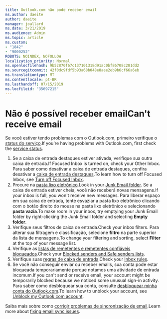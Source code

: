 ```yaml
---
title: Outlook.com não pode receber email
ms.author: daeite
author: daeite
manager: joallard
ms.date: 3/21/2019
ms.audience: Admin
ms.topic: article
ms.custom:
- "1842"
- "9000252"
ROBOTS: NOINDEX, NOFOLLOW
localization_priority: Normal
ms.openlocfilehash: 9b52870f67c137101318d91ac0bf86708c281dd2
ms.sourcegitcommit: 42f0dc9fdf5b93a68b048e8aee2eb9b6cf66a6eb
ms.translationtype: MT
ms.contentlocale: pt-BR
ms.lasthandoff: 07/15/2019
ms.locfileid: "35697215"
---
```

# <a name="cant-receive-email"></a><span data-ttu-id="0bc7e-102">Não é possível receber email</span><span class="sxs-lookup"><span data-stu-id="0bc7e-102">Can't receive email</span></span>

<span data-ttu-id="0bc7e-103">Se você estiver tendo problemas com o Outlook.com, primeiro verifique o [status do serviço](https://go.microsoft.com/fwlink/p/?linkid=837482).</span><span class="sxs-lookup"><span data-stu-id="0bc7e-103">If you're having problems with Outlook.com, first check the [service status](https://go.microsoft.com/fwlink/p/?linkid=837482).</span></span>

1. <span data-ttu-id="0bc7e-104">Se a caixa de entrada destaques estiver ativada, verifique sua outra caixa de entrada.</span><span class="sxs-lookup"><span data-stu-id="0bc7e-104">If Focused Inbox is turned on, check your Other Inbox.</span></span> <span data-ttu-id="0bc7e-105">Para saber como desativar a caixa de entrada destaques, confira desativar a [caixa de entrada destaques](https://support.office.com/article/f714d94d-9e63-4217-9ccb-6cb2986aa1b2?wt.mc_id=Office_Outlook_com_Alchemy).</span><span class="sxs-lookup"><span data-stu-id="0bc7e-105">To learn how to turn off Focused Inbox, see [Turn off Focused Inbox](https://support.office.com/article/f714d94d-9e63-4217-9ccb-6cb2986aa1b2?wt.mc_id=Office_Outlook_com_Alchemy).</span></span>
1. <span data-ttu-id="0bc7e-106">Procure na [pasta lixo eletrônico](https://outlook.live.com/mail/junkemail).</span><span class="sxs-lookup"><span data-stu-id="0bc7e-106">Look in your [Junk Email folder](https://outlook.live.com/mail/junkemail).</span></span> <span data-ttu-id="0bc7e-107">Se a caixa de entrada estiver cheia, você não receberá novas mensagens.</span><span class="sxs-lookup"><span data-stu-id="0bc7e-107">If your inbox is full, you won't receive new messages.</span></span> <span data-ttu-id="0bc7e-108">Para liberar espaço em sua caixa de entrada, tente esvaziar a pasta lixo eletrônico clicando com o botão direito do mouse na pasta lixo eletrônico e selecionando **pasta vazia**.</span><span class="sxs-lookup"><span data-stu-id="0bc7e-108">To make room in your inbox, try emptying your Junk Email folder by right-clicking the Junk Email folder and selecting **Empty folder**.</span></span>
1. <span data-ttu-id="0bc7e-109">Verifique seus filtros de caixa de entrada.</span><span class="sxs-lookup"><span data-stu-id="0bc7e-109">Check your inbox filters.</span></span> <span data-ttu-id="0bc7e-110">Para alterar sua filtragem e classificação, selecione **filtro** na parte superior da lista de mensagens.</span><span class="sxs-lookup"><span data-stu-id="0bc7e-110">To change your filtering and sorting, select **Filter** at the top of your message list.</span></span>
1. <span data-ttu-id="0bc7e-111">Verifique as [listas de remetentes e remetentes confiáveis bloqueados](https://outlook.live.com/mail/options/mail/junkEmail).</span><span class="sxs-lookup"><span data-stu-id="0bc7e-111">Check your [Blocked senders and Safe senders lists](https://outlook.live.com/mail/options/mail/junkEmail).</span></span>
1. <span data-ttu-id="0bc7e-112">Verifique suas [regras de caixa de entrada](https://outlook.live.com/mail/options/mail/rules).</span><span class="sxs-lookup"><span data-stu-id="0bc7e-112">Check your [Inbox rules](https://outlook.live.com/mail/options/mail/rules).</span></span>
1. <span data-ttu-id="0bc7e-113">Se você não conseguir enviar ou receber emails, sua conta pode estar bloqueada temporariamente porque notamos uma atividade de entrada incomum.</span><span class="sxs-lookup"><span data-stu-id="0bc7e-113">If you can't send or receive email, your account might be temporarily blocked because we noticed some unusual sign-in activity.</span></span> <span data-ttu-id="0bc7e-114">Para saber como desbloquear sua conta, consulte [desbloquear minha conta do Outlook.com](https://support.office.com/article/f4ad2701-d166-4d8b-8a6a-9af2a1f8a4c4?wt.mc_id=Office_Outlook_com_Alchemy).</span><span class="sxs-lookup"><span data-stu-id="0bc7e-114">To learn how to unblock your account, see [Unblock my Outlook.com account](https://support.office.com/article/f4ad2701-d166-4d8b-8a6a-9af2a1f8a4c4?wt.mc_id=Office_Outlook_com_Alchemy).</span></span>

<span data-ttu-id="0bc7e-115">Saiba mais sobre como [corrigir problemas de sincronização de email](https://support.office.com/article/d39e3341-8d79-4bf1-b3c7-ded602233642?wt.mc_id=Office_Outlook_com_Alchemy).</span><span class="sxs-lookup"><span data-stu-id="0bc7e-115">Learn more about [fixing email sync issues](https://support.office.com/article/d39e3341-8d79-4bf1-b3c7-ded602233642?wt.mc_id=Office_Outlook_com_Alchemy).</span></span>